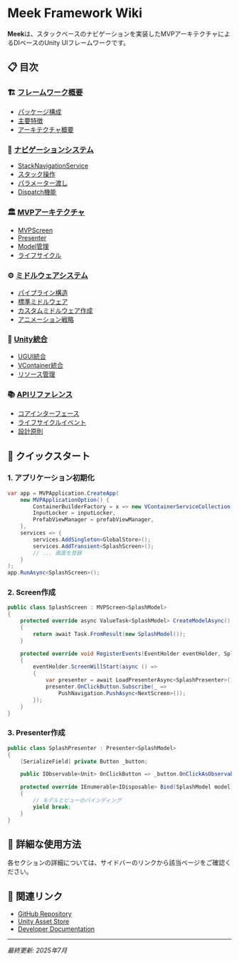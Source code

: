 # Meek Framework Wiki

**Meek**は、スタックベースのナビゲーションを実装したMVPアーキテクチャによるDIベースのUnity UIフレームワークです。

## 📋 目次

### 🏗️ [フレームワーク概要](Framework-Overview)
- [パッケージ構成](Framework-Overview#パッケージ構成)
- [主要特徴](Framework-Overview#主要特徴)
- [アーキテクチャ概要](Framework-Overview#アーキテクチャ概要)

### 🧭 [ナビゲーションシステム](Navigation-System)
- [StackNavigationService](Navigation-System#stacknavigationservice)
- [スタック操作](Navigation-System#スタック操作)
- [パラメーター渡し](Navigation-System#パラメーター渡し)
- [Dispatch機能](Navigation-System#dispatch機能)

### 🏛️ [MVPアーキテクチャ](MVP-Architecture)
- [MVPScreen](MVP-Architecture#mvpscreen)
- [Presenter](MVP-Architecture#presenter)
- [Model管理](MVP-Architecture#model管理)
- [ライフサイクル](MVP-Architecture#ライフサイクル)

### ⚙️ [ミドルウェアシステム](Middleware-System)
- [パイプライン構造](Middleware-System#パイプライン構造)
- [標準ミドルウェア](Middleware-System#標準ミドルウェア)
- [カスタムミドルウェア作成](Middleware-System#カスタムミドルウェア作成)
- [アニメーション戦略](Middleware-System#アニメーション戦略)

### 🔧 [Unity統合](Unity-Integration)
- [UGUI統合](Unity-Integration#ugui統合)
- [VContainer統合](Unity-Integration#vcontainer統合)
- [リソース管理](Unity-Integration#リソース管理)

### 📚 [APIリファレンス](API-Reference)
- [コアインターフェース](API-Reference#コアインターフェース)
- [ライフサイクルイベント](API-Reference#ライフサイクルイベント)
- [設計原則](API-Reference#設計原則)

## 🚀 クイックスタート

### 1. アプリケーション初期化

```csharp
var app = MVPApplication.CreateApp(
    new MVPApplicationOption() {
        ContainerBuilderFactory = x => new VContainerServiceCollection(x),
        InputLocker = inputLocker,
        PrefabViewManager = prefabViewManager,
    },
    services => {
        services.AddSingleton<GlobalStore>();
        services.AddTransient<SplashScreen>();
        // ... 画面を登録
    }
);
app.RunAsync<SplashScreen>();
```

### 2. Screen作成

```csharp
public class SplashScreen : MVPScreen<SplashModel>
{
    protected override async ValueTask<SplashModel> CreateModelAsync()
    {
        return await Task.FromResult(new SplashModel());
    }

    protected override void RegisterEvents(EventHolder eventHolder, SplashModel model)
    {
        eventHolder.ScreenWillStart(async () =>
        {
            var presenter = await LoadPresenterAsync<SplashPresenter>();
            presenter.OnClickButton.Subscribe(_ => 
                PushNavigation.PushAsync<NextScreen>());
        });
    }
}
```

### 3. Presenter作成

```csharp
public class SplashPresenter : Presenter<SplashModel>
{
    [SerializeField] private Button _button;

    public IObservable<Unit> OnClickButton => _button.OnClickAsObservable();

    protected override IEnumerable<IDisposable> Bind(SplashModel model)
    {
        // モデルとビューのバインディング
        yield break;
    }
}
```

## 📖 詳細な使用方法

各セクションの詳細については、サイドバーのリンクから該当ページをご確認ください。

## 🔗 関連リンク

- [GitHub Repository](https://github.com/your-repo/meek)
- [Unity Asset Store](#)
- [Developer Documentation](#)

---

*最終更新: 2025年7月*